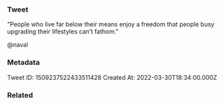 ### Tweet
"People who live far below their means enjoy a freedom that people busy upgrading their lifestyles can’t fathom." 

@naval

### Metadata
Tweet ID: 1509237522433511428
Created At: 2022-03-30T18:34:00.000Z

### Related

